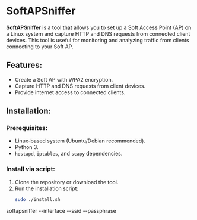 # SoftAPSniffer

**SoftAPSniffer** is a tool that allows you to set up a Soft Access Point (AP) on a Linux system and capture HTTP and DNS requests from connected client devices. This tool is useful for monitoring and analyzing traffic from clients connecting to your Soft AP.

## Features:
- Create a Soft AP with WPA2 encryption.
- Capture HTTP and DNS requests from client devices.
- Provide internet access to connected clients.

## Installation:

### Prerequisites:
- Linux-based system (Ubuntu/Debian recommended).
- Python 3.
- `hostapd`, `iptables`, and `scapy` dependencies.

### Install via script:
1. Clone the repository or download the tool.
2. Run the installation script:
   ```bash
   sudo ./install.sh


softapsniffer --interface <wlan0> --ssid <SSID> --passphrase <PASSWORD>
